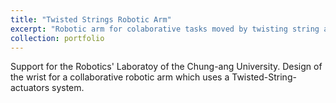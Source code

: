 ```yaml
---
title: "Twisted Strings Robotic Arm"
excerpt: "Robotic arm for colaborative tasks moved by twisting string actuators (South Korea, 2021). <br/><img src='/images/Twisted.gif'>"
collection: portfolio
---
```


Support for the Robotics' Laboratoy of the Chung-ang University. Design of the wrist for a collaborative robotic arm which uses a Twisted-String-actuators system. 